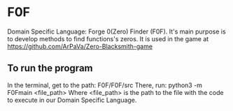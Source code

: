 # F0F
Domain Specific Language: Forge 0(Zero) Finder (F0F). 
It's main purpose is to develop methods to find functions's zeros.
It is used in the game at https://github.com/ArPaVa/Zero-Blacksmith-game

## To run the program
In the terminal, get to the path: F0F/F0F/src
There, run: python3 -m F0Fmain <file_path>
Where <file_path> is the path to the file with the code to execute in our Domain Specific Language.
